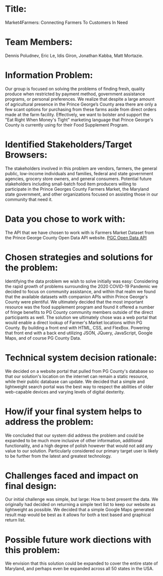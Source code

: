 # Title:
Market4Farmers: Connecting Farmers To Customers In Need

# Team Members:
Dennis Poludnev, Eric Le, Idis Giron, Jonathan Kabba, Matt Mortazie.

# Information Problem:
Our group is focused on solving the problems of finding fresh, quality produce when restricted by payment method, government assistance programs, or personal preferences. We realize that despite a large amount of agricultural presence in the Prince George’s County area there are only a few scant options for purchasing from these farms aside from direct orders made at the farm facility. Effectively, we want to bolster and support the "Eat Right When Money's Tight" marketing language that Prince George's County is currently using for their Food Supplement Program.

# Identified Stakeholders/Target Browsers:
The stakeholders involved in this problem are vendors, farmers, the general public, low-income individuals and families, federal and state government agencies, grocery store owners, and general consumers. Potential future stakeholders including small-batch food item producers willing to participate in the Prince Georges County Farmers Market, the Maryland state government, and other organizations focused on assisting those in our community that need it.

# Data you chose to work with:
The API that we have chosen to work with is Farmers Market Dataset from the Prince George County Open Data API website. 
[PGC Open Data API](https://data.princegeorgescountymd.gov/Community/Farmers-Market/sphi-rwax) 

# Chosen strategies and solutions for the problem:
Identifying the data problem we wish to solve initially was easy: Considering the rapid growth of problems surrounding the 2020 COVID-19 Pandemic we decided to focus on community assistance, and within that realm we found that the available datasets with companion APIs within Prince George's County were plentiful. We ultimately decided that the most important resource was the food supplement program and found it offered a number of fringe benefits to PG County community members outside of the direct participants as well.
The solution we ultimately chose was a web portal that would enable a direct lookup of Farmer's Market locations within PG County. By building a front end with HTML, CSS, and FlexBox. Powering that front end with a back end utilizing JSON, JQuery, JavaScript, Google Maps, and of course PG County Data. 

# Technical system decision rationale:
We decided on a website portal that pulled from PG County's database so that our solution's location on the internet can remain a static resource, while their public database can update. We decided that a simple and lightweight search portal was the best way to respect the abilities of older web-capable devices and varying levels of digital dexterity. 

# How/if your final system helps to address the problem:
We concluded that our system did address the problem and could be expanded to be much more inclusive of other information, additional functionality, and a high degree of polish however that would not add any value to our solution. Particularly considered our primary target user is likely to be further from the latest and greatest technology.

# Challenges faced and impact on final design:
Our initial challenge was simple, but large: How to best present the data. We originally had decided on returning a simple text list to keep our website as lightweight as possible. We decided that a simple Google Maps generated result map would be best as it allows for both a text based and graphical return list. 

# Possible future work diections with this problem:
We envision that this solution could be expanded to cover the entire state of Maryland, and perhaps even be expanded across all 50 states in the USA.
